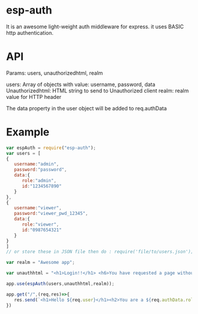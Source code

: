 # esp-auth
It is an awesome light-weight auth middleware for express. it uses BASIC http authentication.

# API
Params: users, unauthorizedhtml, realm

users: Array of objects with value: username, password, data
Unauthorizedhtml: HTML string to send to Unauthorized client
realm: realm value for HTTP header

The data property in the user object will  be added to req.authData


# Example
```javascript
var espAuth = require("esp-auth");
var users = [
{       
   username:"admin",
   password:"password",
   data:{
      role:"admin",
      id:"1234567890"
   }
},
{
   username:"viewer",
   password:"viewer_pwd_12345",
   data:{
      role:"viewer",
      id:"0987654321"
   }
}
]
// or store these in JSON file then do : require('file/to/users.json');

var realm = "Awesome app";

var unauthhtml = "<h1>Login!!</h1> <h6>You have requested a page without authorization</h6>"

app.use(espAuth(users,unauthhtml,realm));

app.get("/",(req,res)=>{
   res.send(`<h1>Hello ${req.user}</h1><h2>You are a ${req.authData.role}</h2>`)
})
```